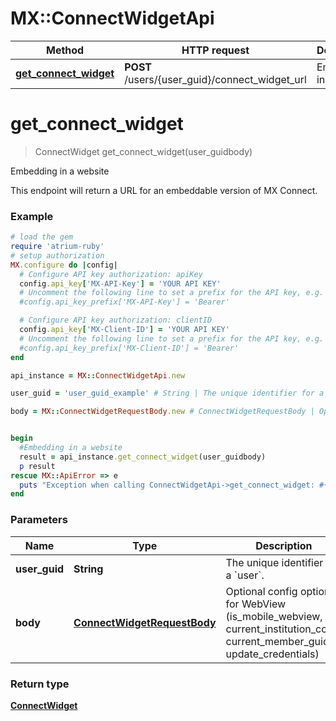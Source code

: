 # MX::ConnectWidgetApi

Method | HTTP request | Description
------------- | ------------- | -------------
[**get_connect_widget**](ConnectWidgetApi.md#get_connect_widget) | **POST** /users/{user_guid}/connect_widget_url | Embedding in a website


# **get_connect_widget**
> ConnectWidget get_connect_widget(user_guidbody)

Embedding in a website

This endpoint will return a URL for an embeddable version of MX Connect.

### Example
```ruby
# load the gem
require 'atrium-ruby'
# setup authorization
MX.configure do |config|
  # Configure API key authorization: apiKey
  config.api_key['MX-API-Key'] = 'YOUR API KEY'
  # Uncomment the following line to set a prefix for the API key, e.g. 'Bearer' (defaults to nil)
  #config.api_key_prefix['MX-API-Key'] = 'Bearer'

  # Configure API key authorization: clientID
  config.api_key['MX-Client-ID'] = 'YOUR API KEY'
  # Uncomment the following line to set a prefix for the API key, e.g. 'Bearer' (defaults to nil)
  #config.api_key_prefix['MX-Client-ID'] = 'Bearer'
end

api_instance = MX::ConnectWidgetApi.new

user_guid = 'user_guid_example' # String | The unique identifier for a `user`.

body = MX::ConnectWidgetRequestBody.new # ConnectWidgetRequestBody | Optional config options for WebView (is_mobile_webview, current_institution_code, current_member_guid, update_credentials)


begin
  #Embedding in a website
  result = api_instance.get_connect_widget(user_guidbody)
  p result
rescue MX::ApiError => e
  puts "Exception when calling ConnectWidgetApi->get_connect_widget: #{e}"
end
```

### Parameters

Name | Type | Description  | Notes
------------- | ------------- | ------------- | -------------
 **user_guid** | **String**| The unique identifier for a &#x60;user&#x60;. | 
 **body** | [**ConnectWidgetRequestBody**](ConnectWidgetRequestBody.md)| Optional config options for WebView (is_mobile_webview, current_institution_code, current_member_guid, update_credentials) | 

### Return type

[**ConnectWidget**](ConnectWidget.md)

